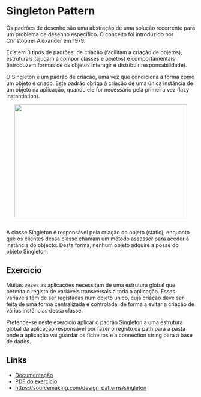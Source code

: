 # Singleton Pattern

Os padrões de desenho são uma abstração de uma solução recorrente para um problema de desenho específico. O conceito foi introduzido por Christopher Alexander em 1979.

Existem 3 tipos de padrões: de criação (facilitam a criação de objetos), estruturais (ajudam a compor classes e objetos) e comportamentais (introduzem formas de os objetos interagir e distribuir responsabilidade). 

O Singleton é um padrão de criação, uma vez que condiciona a forma como um objeto é criado. Este padrão obriga à criação de uma única instância de um objeto na aplicação, quando ele for necessário pela primeira vez (lazy instantiation).

<p align="center">
  <img width="460" height="300" src="https://argon7.github.io/TrabalhosES2/SingletonPattern/resources/singleton.png">
</p>
<br>
A classe Singleton é responsável pela criação do objeto (static), enquanto que os clientes dessa classe chamam um método assessor para aceder à instância do objecto. Desta forma, nenhum objeto adquire a posse do objeto Singleton.

## Exercício

Muitas vezes as aplicações necessitam de uma estrutura global que permita o registo de variáveis transversais a toda a aplicação. Essas variáveis têm de ser registadas num objeto único, cuja criação deve ser feita de uma forma centralizada e controlada, de forma a evitar a criação de várias instâncias dessa classe.

Pretende-se neste exercício aplicar o padrão Singleton a uma estrutura global da aplicação responsável por fazer o registo da path para a pasta onde a aplicação vai guardar os ficheiros e a connection string para a base de dados.

## Links

* [Documentação](https://argon7.github.io/TrabalhosES2/SingletonPattern/index.html)
* [PDF do exercício](https://argon7.github.io/TrabalhosES2/SingletonPattern/resources/singleton.png)
* https://sourcemaking.com/design_patterns/singleton

